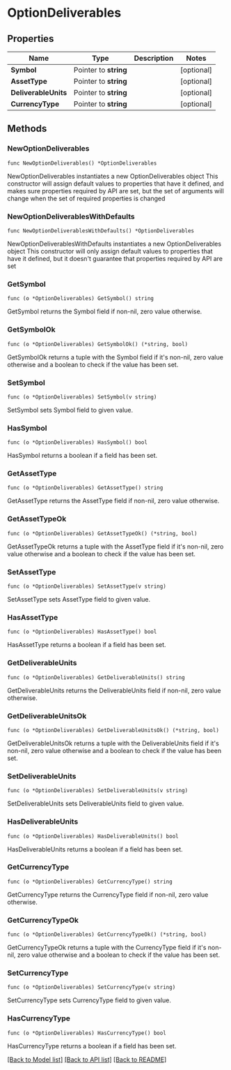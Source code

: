 # OptionDeliverables

## Properties

Name | Type | Description | Notes
------------ | ------------- | ------------- | -------------
**Symbol** | Pointer to **string** |  | [optional] 
**AssetType** | Pointer to **string** |  | [optional] 
**DeliverableUnits** | Pointer to **string** |  | [optional] 
**CurrencyType** | Pointer to **string** |  | [optional] 

## Methods

### NewOptionDeliverables

`func NewOptionDeliverables() *OptionDeliverables`

NewOptionDeliverables instantiates a new OptionDeliverables object
This constructor will assign default values to properties that have it defined,
and makes sure properties required by API are set, but the set of arguments
will change when the set of required properties is changed

### NewOptionDeliverablesWithDefaults

`func NewOptionDeliverablesWithDefaults() *OptionDeliverables`

NewOptionDeliverablesWithDefaults instantiates a new OptionDeliverables object
This constructor will only assign default values to properties that have it defined,
but it doesn't guarantee that properties required by API are set

### GetSymbol

`func (o *OptionDeliverables) GetSymbol() string`

GetSymbol returns the Symbol field if non-nil, zero value otherwise.

### GetSymbolOk

`func (o *OptionDeliverables) GetSymbolOk() (*string, bool)`

GetSymbolOk returns a tuple with the Symbol field if it's non-nil, zero value otherwise
and a boolean to check if the value has been set.

### SetSymbol

`func (o *OptionDeliverables) SetSymbol(v string)`

SetSymbol sets Symbol field to given value.

### HasSymbol

`func (o *OptionDeliverables) HasSymbol() bool`

HasSymbol returns a boolean if a field has been set.

### GetAssetType

`func (o *OptionDeliverables) GetAssetType() string`

GetAssetType returns the AssetType field if non-nil, zero value otherwise.

### GetAssetTypeOk

`func (o *OptionDeliverables) GetAssetTypeOk() (*string, bool)`

GetAssetTypeOk returns a tuple with the AssetType field if it's non-nil, zero value otherwise
and a boolean to check if the value has been set.

### SetAssetType

`func (o *OptionDeliverables) SetAssetType(v string)`

SetAssetType sets AssetType field to given value.

### HasAssetType

`func (o *OptionDeliverables) HasAssetType() bool`

HasAssetType returns a boolean if a field has been set.

### GetDeliverableUnits

`func (o *OptionDeliverables) GetDeliverableUnits() string`

GetDeliverableUnits returns the DeliverableUnits field if non-nil, zero value otherwise.

### GetDeliverableUnitsOk

`func (o *OptionDeliverables) GetDeliverableUnitsOk() (*string, bool)`

GetDeliverableUnitsOk returns a tuple with the DeliverableUnits field if it's non-nil, zero value otherwise
and a boolean to check if the value has been set.

### SetDeliverableUnits

`func (o *OptionDeliverables) SetDeliverableUnits(v string)`

SetDeliverableUnits sets DeliverableUnits field to given value.

### HasDeliverableUnits

`func (o *OptionDeliverables) HasDeliverableUnits() bool`

HasDeliverableUnits returns a boolean if a field has been set.

### GetCurrencyType

`func (o *OptionDeliverables) GetCurrencyType() string`

GetCurrencyType returns the CurrencyType field if non-nil, zero value otherwise.

### GetCurrencyTypeOk

`func (o *OptionDeliverables) GetCurrencyTypeOk() (*string, bool)`

GetCurrencyTypeOk returns a tuple with the CurrencyType field if it's non-nil, zero value otherwise
and a boolean to check if the value has been set.

### SetCurrencyType

`func (o *OptionDeliverables) SetCurrencyType(v string)`

SetCurrencyType sets CurrencyType field to given value.

### HasCurrencyType

`func (o *OptionDeliverables) HasCurrencyType() bool`

HasCurrencyType returns a boolean if a field has been set.


[[Back to Model list]](../README.md#documentation-for-models) [[Back to API list]](../README.md#documentation-for-api-endpoints) [[Back to README]](../README.md)


